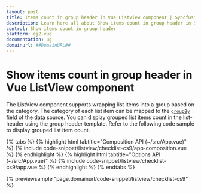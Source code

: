```yaml
---
layout: post
title: Items count in group header in Vue ListView component | Syncfusion
description: Learn here all about Show items count in group header in Syncfusion Vue ListView component of Syncfusion Essential JS 2 and more.
control: Show items count in group header 
platform: ej2-vue
documentation: ug
domainurl: ##DomainURL##
---
```


# Show items count in group header in Vue ListView component

The ListView component supports wrapping list items into a group based on the category. The category of each list item can be mapped to the [`groupBy`](https://helpej2.syncfusion.com/vue/documentation/api/list-view/fieldSettingsModel/#groupby) field of the data source. You can display grouped list items count in the list-header using the group header template. Refer to the following code sample to display grouped list item count.

{% tabs %}
{% highlight html tabtitle="Composition API (~/src/App.vue)" %}
{% include code-snippet/listview/checklist-cs9/app-composition.vue %}
{% endhighlight %}
{% highlight html tabtitle="Options API (~/src/App.vue)" %}
{% include code-snippet/listview/checklist-cs9/app.vue %}
{% endhighlight %}
{% endtabs %}
        
{% previewsample "page.domainurl/code-snippet/listview/checklist-cs9" %}